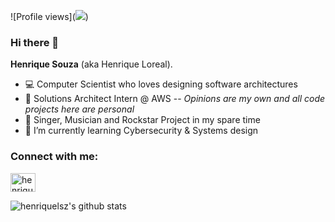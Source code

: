 ![Profile views](<a href="https://hits.seeyoufarm.com"><img src="https://hits.seeyoufarm.com/api/count/incr/badge.svg?url=https%3A%2F%2Fgithub.com%2henriquelsz%2Fhit-counter"/></a>)

### Hi there 👋

**Henrique Souza** (aka Henrique Loreal).

- 💻 Computer Scientist who loves designing software architectures
- 🚀 Solutions Architect Intern @ AWS -- *Opinions are my own and all code projects here are personal*
- :guitar: Singer, Musician and Rockstar Project in my spare time
- :brain: I’m currently learning Cybersecurity & Systems design

<h3 align="left">Connect with me:</h3>
<p align="left">
<a href="https://www.linkedin.com/in/henrique-leonardo-souza-2001/" target="blank"><img align="center" src="https://raw.githubusercontent.com/rahuldkjain/github-profile-readme-generator/master/src/images/icons/Social/linked-in-alt.svg" alt="henrique_souza" height="30" width="40" /></a>
</p>

![henriquelsz's github stats](https://github-readme-stats.vercel.app/api?username=henriquelsz&count_private=true&show_icons=true&theme=tokyonight)